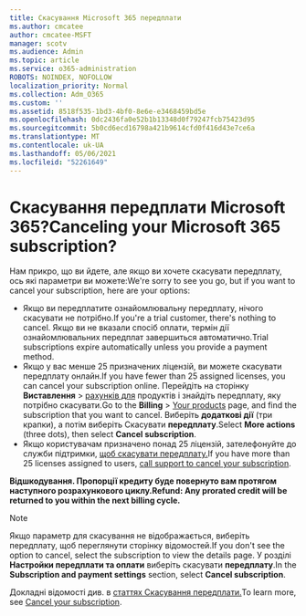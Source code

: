 ```yaml
---
title: Скасування Microsoft 365 передплати
ms.author: cmcatee
author: cmcatee-MSFT
manager: scotv
ms.audience: Admin
ms.topic: article
ms.service: o365-administration
ROBOTS: NOINDEX, NOFOLLOW
localization_priority: Normal
ms.collection: Adm_O365
ms.custom: ''
ms.assetid: 8518f535-1bd3-4bf0-8e6e-e3468459bd5e
ms.openlocfilehash: 0dc2436fa0e52b1b13348d0f79247fcb75423d95
ms.sourcegitcommit: 5b0cd6ecd16798a421b9614cfd0f416d43e7ce6a
ms.translationtype: MT
ms.contentlocale: uk-UA
ms.lasthandoff: 05/06/2021
ms.locfileid: "52261649"
---
```

# <a name="canceling-your-microsoft-365-subscription"></a><span data-ttu-id="6b9d7-102">Скасування передплати Microsoft 365?</span><span class="sxs-lookup"><span data-stu-id="6b9d7-102">Canceling your Microsoft 365 subscription?</span></span>

<span data-ttu-id="6b9d7-103">Нам прикро, що ви йдете, але якщо ви хочете скасувати передплату, ось які параметри ви можете:</span><span class="sxs-lookup"><span data-stu-id="6b9d7-103">We're sorry to see you go, but if you want to cancel your subscription, here are your options:</span></span>
  
- <span data-ttu-id="6b9d7-104">Якщо ви передплатите ознайомлювальну передплату, нічого скасувати не потрібно.</span><span class="sxs-lookup"><span data-stu-id="6b9d7-104">If you're a trial customer, there's nothing to cancel.</span></span> <span data-ttu-id="6b9d7-105">Якщо ви не вказали спосіб оплати, термін дії ознайомлювальних передплат завершиться автоматично.</span><span class="sxs-lookup"><span data-stu-id="6b9d7-105">Trial subscriptions expire automatically unless you provide a payment method.</span></span>
- <span data-ttu-id="6b9d7-106">Якщо у вас менше 25 призначених ліцензій, ви можете скасувати передплату онлайн.</span><span class="sxs-lookup"><span data-stu-id="6b9d7-106">If you have fewer than 25 assigned licenses, you can cancel your subscription online.</span></span> <span data-ttu-id="6b9d7-107">Перейдіть на сторінку **Виставлення** \> [рахунків для](https://go.microsoft.com/fwlink/p/?linkid=842054) продуктів і знайдіть передплату, яку потрібно скасувати.</span><span class="sxs-lookup"><span data-stu-id="6b9d7-107">Go to the **Billing** \> [Your products](https://go.microsoft.com/fwlink/p/?linkid=842054) page, and find the subscription that you want to cancel.</span></span> <span data-ttu-id="6b9d7-108">Виберіть **додаткові дії** (три крапки), а потім виберіть Скасувати **передплату**.</span><span class="sxs-lookup"><span data-stu-id="6b9d7-108">Select **More actions** (three dots), then select **Cancel subscription**.</span></span>
- <span data-ttu-id="6b9d7-109">Якщо користувачам призначено понад 25 ліцензій, зателефонуйте до служби підтримки, [щоб скасувати передплату.](/microsoft-365/admin/contact-support-for-business-products?view=o365-worldwide)</span><span class="sxs-lookup"><span data-stu-id="6b9d7-109">If you have more than 25 licenses assigned to users, [call support to cancel your subscription](/microsoft-365/admin/contact-support-for-business-products?view=o365-worldwide).</span></span>

<span data-ttu-id="6b9d7-110">**Відшкодування. Пропорції кредиту буде повернуто вам протягом наступного розрахункового циклу.**</span><span class="sxs-lookup"><span data-stu-id="6b9d7-110">**Refund: Any prorated credit will be returned to you within the next billing cycle.**</span></span>

> [!NOTE]
> <span data-ttu-id="6b9d7-111">Якщо параметр для скасування не відображається, виберіть передплату, щоб переглянути сторінку відомостей.</span><span class="sxs-lookup"><span data-stu-id="6b9d7-111">If you don't see the option to cancel, select the subscription to view the details page.</span></span> <span data-ttu-id="6b9d7-112">У розділі **Настройки передплати та оплати** виберіть скасувати **передплату**.</span><span class="sxs-lookup"><span data-stu-id="6b9d7-112">In the **Subscription and payment settings** section, select **Cancel subscription**.</span></span>

<span data-ttu-id="6b9d7-113">Докладні відомості див. в [статтях Скасування передплати.](https://docs.microsoft.com/microsoft-365/commerce/subscriptions/cancel-your-subscription)</span><span class="sxs-lookup"><span data-stu-id="6b9d7-113">To learn more, see [Cancel your subscription](https://docs.microsoft.com/microsoft-365/commerce/subscriptions/cancel-your-subscription).</span></span>